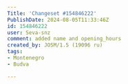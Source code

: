 ```yaml
---
Title: 'Changeset #154846222'
PublishDate: 2024-08-05T11:33:46Z
id: 154846222
user: Seva-snz
comment: added name and opening_hours
created_by: JOSM/1.5 (19096 ru)
tags:
- Montenegro
- Budva

---
```

